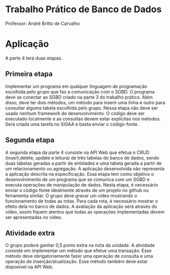 # Trabalho Prático de Banco de Dados
Professor: André Britto de Carvalho

# Aplicação
A parte 4 terá duas etapas.

## Primeira etapa
Implementar um programa em qualquer linguagem de programação escolhida pelo
grupo que faz a comunicação com o SGBD. O programa deve se conectar ao SGBD
criado na parte 3 do trabalho prático. Além disso, deve ter dois métodos, um método
para inserir uma linha e outro para consultar alguma tabela escolhida pelo grupo.
Nessa etapa não deve ser usado nenhum framework de desenvolvimento. O código
deve ser executado localmente e as consultas devem estar explícitas nos métodos.
Será criada uma tarefa no SIGAA e basta enviar o código-fonte.

## Segunda etapa
A segunda etapa da parte 4 consiste na API Web que efetua o CRUD (insert,delete,
update e leitura) de três tabelas do banco de dados, sendo duas tabelas geradas a
partir de entidades e uma tabela gerada a partir de um relacionamento ou
agregação.
A aplicação desenvolvida não representa a aplicação descrita na especificação.
Essa etapa tem como objetivo o desenvolvimento de um programa que se comunica
com um SGBD e executa operações de manipulação de dados.
Nesta etapa, é necessário enviar o código fonte idealmente através de um projeto
no github ou ferramenta similar. O grupo deve gravar um vídeo mostrando o
funcionamento de todas as rotas. Para cada rota, é necessário mostrar o efeito dela
no banco de dados. A avaliação da aplicação será através do vídeo, assim fiquem
atentos que todas as operações implementadas devem ser apresentadas no vídeo.

## Atividade extra
O grupo poderá ganhar 0,5 ponto extra na nota da unidade. A atividade consiste em
implementar um método que efetue uma transação. Esse método deve obrigatoriamente
fazer uma operação de consulta e uma operação de inserção/atualização. Esse método
também deve estar disponível na API Web.